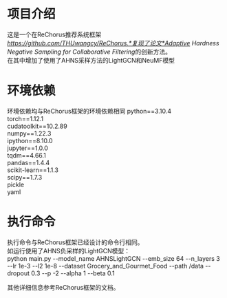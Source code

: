 # 项目介绍  
这是一个在ReChorus推荐系统框架*https://github.com/THUwangcy/ReChorus.*复现了论文*Adaptive Hardness Negative Sampling for Collaborative Filtering*的创新方法。  
在其中增加了使用了AHNS采样方法的LightGCN和NeuMF模型
# 环境依赖  
环境依赖均与ReChorus框架的环境依赖相同
python==3.10.4  
torch==1.12.1  
cudatoolkit==10.2.89  
numpy==1.22.3  
ipython==8.10.0  
jupyter==1.0.0  
tqdm==4.66.1  
pandas==1.4.4  
scikit-learn==1.1.3  
scipy==1.7.3  
pickle  
yaml  
# 执行命令  
执行命令与ReChorus框架已经设计的命令行相同。  
如运行使用了AHNS负采样的LightGCN模型：  
python main.py --model_name AHNSLightGCN --emb_size 64 --n_layers 3 --lr 1e-3 --l2 1e-8 --dataset Grocery_and_Gourmet_Food --path /data --dropout 0.3 --p -2 --alpha 1 --beta 0.1  

其他详细信息参考ReChorus框架的文档。